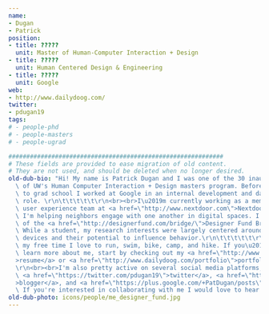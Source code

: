 ```yaml
---
name:
- Dugan
- Patrick
position:
- title: ?????
  unit: Master of Human-Computer Interaction + Design
- title: ?????
  unit: Human Centered Design & Engineering
- title: ?????
  unit: Google
web:
- http://www.dailydoog.com/
twitter:
- pdugan19
tags:
# - people-phd
# - people-masters
# - people-ugrad

############################################################
# These fields are provided to ease migration of old content.
# They are not used, and should be deleted when no longer desired.
old-dub-bio: "Hi! My name is Patrick Dugan and I was one of the 30 inaugural members\
  \ of UW's Human Computer Interaction + Design masters program. Before returning\
  \ to grad school I worked at Google in an internal development and data analytics\
  \ role. \r\n\t\t\t\t\t\r\n<br><br>I\u2019m currently working as a member of the\
  \ user experience team at <a href=\"http://www.nextdoor.com\">Nextdoor</a> where\
  \ I'm helping neighbors engage with one another in digital spaces. I'm also a member\
  \ of the <a href=\"http://designerfund.com/bridge/\">Designer Fund Bridge</a> program.\
  \ While a student, my research interests were largely centered around wearable computing\
  \ devices and their potential to influence behavior.\r\n\t\t\t\t\t\r\n<br><br>In\
  \ my free time I love to run, swim, bike, camp, and hike. If you\u2019d like to\
  \ learn more about me, start by checking out my <a href=\"http://www.dailydoog.com/resources/resume/patdugan_resume.pdf\"\
  >resume</a> or <a href=\"http://www.dailydoog.com/portfolio\">portfolio</a>.\r\n\
  \r\n<br><br>I'm also pretty active on several social media platforms, predmoniantly\
  \ <a href=\"https://twitter.com/pdugan19\">twitter</a>, <a href=\"http://blog.dailydoog.com/\"\
  >blogger</a>, and <a href=\"https://plus.google.com/+PatDugan/posts\">google+</a>.\
  \ If you're interested in collaborating with me I would love to hear from you."
old-dub-photo: icons/people/me_designer_fund.jpg
---
```

